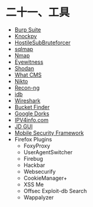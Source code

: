 # 二十一、工具

+ [Burp Suite](https://portswigger.net/burp)
+ [Knockpy](https://github.com/guelfoweb/knock)
+ [HostileSubBruteforcer](https://github.com/nahamsec/HostileSubBruteforcer)
+ [sqlmap](http://sqlmap.org)
+ [Nmap](https://nmap.org)
+ [Eyewitness](https://github.com/ChrisTruncer/EyeWitness)
+ [Shodan](https://www.shodan.io)
+ [What CMS](http://www.whatcms.org)
+ [Nikto](https://cirt.net/nikto2)
+ [Recon-ng](https://bitbucket.org/LaNMaSteR53/recon-ng)
+ [idb](http://www.idbtool.com)
+ [Wireshark](https://www.wireshark.com)
+ [Bucket Finder](https://digi.ninja/files/bucket_finder_1.1.tar.bz2)
+ [Google Dorks](https://www.exploit-db.com/google-hacking-database)
+ [IPV4info.com](http://ipv4info.com)
+ [JD GUI](https://github.com/java-decompiler/jd-gui)
+ [Mobile Security Framework](https://github.com/ajinabraham/Mobile-Security-Framework-MobSF)
+ Firefox Plugins
  + FoxyProxy
  + UserAgentSwitcher
  + Firebug
  + Hackbar
  + Websecurify
  + CookieManager+
  + XSS Me
  + Offsec Exploit-db Search
  + Wappalyzer
